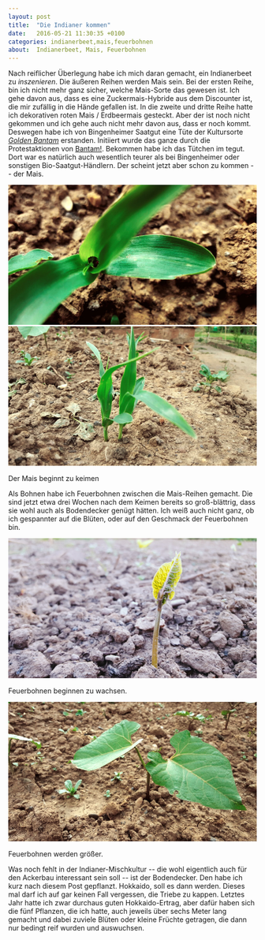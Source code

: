 ```yaml
---
layout: post
title:  "Die Indianer kommen"
date:   2016-05-21 11:30:35 +0100
categories: indianerbeet,mais,feuerbohnen
about:  Indianerbeet, Mais, Feuerbohnen
---
```


Nach reiflicher Überlegung habe ich mich daran gemacht, ein Indianerbeet zu *inszenieren*. Die äußeren Reihen werden Mais sein. Bei der ersten Reihe, bin ich nicht mehr ganz sicher, welche Mais-Sorte das gewesen ist. Ich gehe davon aus, dass es eine Zuckermais-Hybride aus dem Discounter ist, die mir zufällig in die Hände gefallen ist. In die zweite und dritte Reihe hatte ich dekorativen roten Mais / Erdbeermais gesteckt. Aber der ist noch nicht gekommen und ich gehe auch nicht mehr davon aus, dass er noch kommt. Deswegen habe ich von Bingenheimer Saatgut eine Tüte der Kultursorte *[Golden Bantam](https://www.bingenheimersaatgut.de/golden-bantam-bantam-tuete.html)* erstanden. Initiiert wurde das ganze durch die Protestaktionen von [Bantam!](http://bantam-mais.de/). Bekommen habe ich das Tütchen im tegut. Dort war es natürlich auch wesentlich teurer als bei Bingenheimer oder sonstigen Bio-Saatgut-Händlern. Der scheint jetzt aber schon zu kommen -- der Mais.

<div class="post-image">
    <img src="/img/mais_01.jpg" alt="Mais" />
</div>
<div class="post-image">
    <img src="/img/mais_02.jpg" alt="Mais" />
    <p class="post-image-caption">Der Mais beginnt zu keimen</p>
</div>

Als Bohnen habe ich Feuerbohnen zwischen die Mais-Reihen gemacht. Die sind jetzt etwa drei Wochen nach dem Keimen bereits so groß-blättrig, dass sie wohl auch als Bodendecker genügt hätten. Ich weiß auch nicht ganz, ob ich gespannter auf die Blüten, oder auf den Geschmack der Feuerbohnen bin.

<div class="post-image">
    <img src="/img/feuerbohne_01.jpeg" alt="Feuerbohnen" />
    <p class="post-image-caption">Feuerbohnen beginnen zu wachsen.</p>
</div>
<div class="post-image">
    <img src="/img/feuerbohne_02.jpg" alt="Feuerbohnen" />
    <p class="post-image-caption">Feuerbohnen werden größer.</p>
</div>

Was noch fehlt in der Indianer-Mischkultur -- die wohl eigentlich auch für den Ackerbau interessant sein soll -- ist der Bodendecker. Den habe ich kurz nach diesem Post gepflanzt. Hokkaido, soll es dann werden. Dieses mal darf ich auf gar keinen Fall vergessen, die Triebe zu kappen. Letztes Jahr hatte ich zwar durchaus guten Hokkaido-Ertrag, aber dafür haben sich die fünf Pflanzen, die ich hatte, auch jeweils über sechs Meter lang gemacht und dabei zuviele Blüten oder kleine Früchte getragen, die dann nur bedingt reif wurden und auswuchsen.
